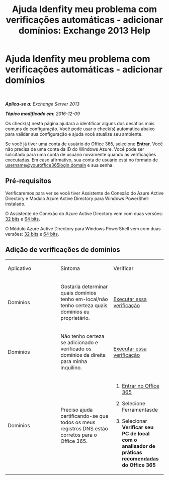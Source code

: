 ﻿---
title: 'Ajuda Idenfity meu problema com verificações automáticas - adicionar domínios: Exchange 2013 Help'
TOCTitle: Ajuda Idenfity meu problema com verificações automáticas - adicionar domínios
ms:assetid: ea90a24b-7c9c-48d5-9475-0eb7777452f3
ms:mtpsurl: https://technet.microsoft.com/pt-br/library/Dn793981(v=EXCHG.150)
ms:contentKeyID: 62633046
ms.date: 05/22/2018
mtps_version: v=EXCHG.150
ms.translationtype: MT
---

# Ajuda Idenfity meu problema com verificações automáticas - adicionar domínios

 

_**Aplica-se a:** Exchange Server 2013_

_**Tópico modificado em:** 2016-12-09_

Os check(s) nesta página ajudará a identificar alguns dos desafios mais comuns de configuração. Você pode usar o check(s) automática abaixo para validar sua configuração e ajuda você atualize seu ambiente.

Se você já tiver uma conta de usuário do Office 365, selecione **Entrar**. Você não precisa de uma conta da ID do Windows Azure. Você pode ser solicitado para uma conta de usuário novamente quando as verificações executadas. Em caso afirmativo, sua conta de usuário está no formato de username@youroffice365login.domain e sua senha.

## Pré-requisitos

Verificaremos para ver se você tiver Assistente de Conexão do Azure Active Directory e Módulo Azure Active Directory para Windows PowerShell instalado.

O Assistente de Conexão do Azure Active Directory vem com duas versões: [32 bits](https://go.microsoft.com/fwlink/?linkid=286261) e [64 bits](https://go.microsoft.com/fwlink/?linkid=286262).

O Módulo Azure Active Directory para Windows PowerShell vem com duas versões: [32 bits](https://go.microsoft.com/fwlink/?linkid=286258) e [64 bits](https://go.microsoft.com/fwlink/?linkid=286259).

## Adição de verificações de domínios


<table>
<colgroup>
<col style="width: 33%" />
<col style="width: 33%" />
<col style="width: 33%" />
</colgroup>
<tbody>
<tr class="odd">
<td><p>Aplicativo</p></td>
<td><p>Sintoma</p></td>
<td><p>Verificar</p></td>
</tr>
<tr class="even">
<td><p>Domínios</p></td>
<td><p>Gostaria determinar quais domínios tenho em-local/não tenho certeza quais domínios eu proprietário.</p></td>
<td><p><a href="https://go.microsoft.com/?linkid=9834925">Executar essa verificação</a></p></td>
</tr>
<tr class="odd">
<td><p>Domínios</p></td>
<td><p>Não tenho certeza se adicionado e verificado os domínios da direita para minha inquilino.</p></td>
<td><p><a href="https://go.microsoft.com/?linkid=9834905">Executar essa verificação</a></p></td>
</tr>
<tr class="even">
<td><p>Domínios</p></td>
<td><p>Preciso ajuda certificando-se que todos os meus registros DNS estão corretos para o Office 365.</p></td>
<td><ol>
<li><p><a href="https://portal.microsoftonline.com/">Entrar no Office 365</a></p></li>
<li><p>Selecione Ferramentasde <a href="https://portal.microsoftonline.com/tools"></a></p></li>
<li><p>Selecionar <strong>Verificar seu PC de local com o analisador de práticas recomendadas do Office 365</strong></p></li>
</ol></td>
</tr>
</tbody>
</table>

